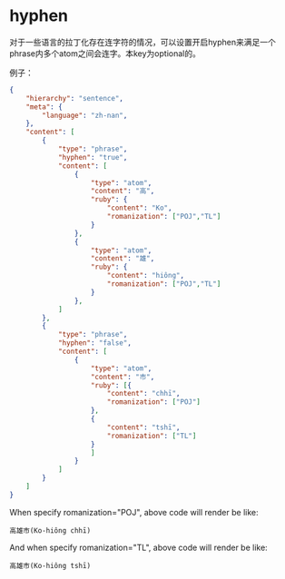 # hyphen

对于一些语言的拉丁化存在连字符的情况，可以设置开启hyphen来满足一个phrase内多个atom之间会连字。本key为optional的。

例子：

```json
{
    "hierarchy": "sentence",
    "meta": {
        "language": "zh-nan",
    },
    "content": [
        {
            "type": "phrase",
            "hyphen": "true",
            "content": [
                {
                    "type": "atom",
                    "content": "高",
                    "ruby": {
                        "content": "Ko",
                        "romanization": ["POJ","TL"]
                    }
                },
                {
                    "type": "atom",
                    "content": "雄",
                    "ruby": {
                        "content": "hiông",
                        "romanization": ["POJ","TL"]
                    }
                },
            ]
        },
        {
            "type": "phrase",
            "hyphen": "false",
            "content": [
                {
                    "type": "atom",
                    "content": "市",
                    "ruby": [{
                        "content": "chhī",
                        "romanization": ["POJ"]
                    },
                    {
                        "content": "tshī",
                        "romanization": ["TL"]
                    }
                    ]
                }
            ]
        }
    ]
}
```

When specify romanization="POJ", above code will render be like:

```
高雄市(Ko-hiông chhī)
```

And when specify romanization="TL", above code will render be like:

```
高雄市(Ko-hiông tshī)
```
